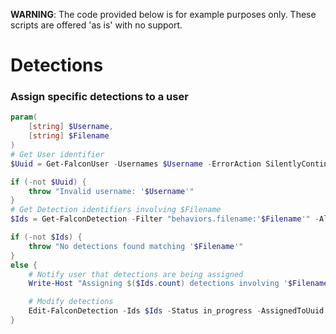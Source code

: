 **WARNING**: The code provided below is for example purposes only. These scripts are offered 'as is' with no support.

# Detections

### Assign specific detections to a user
```powershell
param(
    [string] $Username,
    [string] $Filename
)
# Get User identifier
$Uuid = Get-FalconUser -Usernames $Username -ErrorAction SilentlyContinue

if (-not $Uuid) {
    throw "Invalid username: '$Username'"
}
# Get Detection identifiers involving $Filename
$Ids = Get-FalconDetection -Filter "behaviors.filename:'$Filename'" -All

if (-not $Ids) {
    throw "No detections found matching '$Filename'"
}
else {
    # Notify user that detections are being assigned
    Write-Host "Assigning $($Ids.count) detections involving '$Filename' to '$Username'..."

    # Modify detections
    Edit-FalconDetection -Ids $Ids -Status in_progress -AssignedToUuid $Uuid
}
```